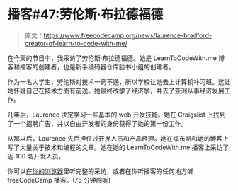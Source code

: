# 播客#47:劳伦斯·布拉德福德

> 原文：<https://www.freecodecamp.org/news/laurence-bradford-creator-of-learn-to-code-with-me/>

在今天的节目中，我采访了劳伦斯·布拉德福德。她是 LearnToCodeWith.me 博客和播客的创建者，也是新手编码器仓库脸书小组的创建者。

作为一名大学生，劳伦斯对技术一窍不通，所以学校让她去上计算机补习班。这让她怀疑自己在技术方面有前途。她最终改学了经济学，并去了亚洲从事经济发展工作。

几年后，Laurence 决定学习一些基本的 web 开发技能。她在 Craigslist 上找到了一个招聘广告，并以自由开发者的身份获得了她的第一份工作。

从那以后，Laurence 先后担任过开发人员和产品经理。她在福布斯和她的博客上写了大量关于技术和编程的文章。她在她的 LearnToCodeWith.me 播客上采访了近 100 名开发人员。

你可以[在你的浏览器](https://podcast.freecodecamp.org/ep-47-laurence-bradford-interview-with-the-creator-of-learntocodewithme)里听完整的采访，或者在你听播客的任何地方听 freeCodeCamp 播客。(75 分钟聆听)